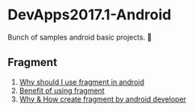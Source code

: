 # DevApps2017.1-Android
Bunch of samples android basic projects. :iphone:

## Fragment
1. [Why should I use fragment in android](https://stackoverflow.com/questions/13756999/why-should-i-use-fragment-in-android)
2. [Benefit of using fragment](https://stackoverflow.com/questions/8617696/what-is-the-benefit-of-using-fragments-in-android-rather-than-views)
3. [Why & How create fragment by android developer](https://developer.android.com/training/basics/fragments/index.html)
